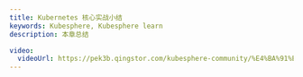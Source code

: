 ```yaml
---
title: Kubernetes 核心实战小结
keywords: Kubesphere, Kubesphere learn
description: 本章总结

video:
  videoUrl: https://pek3b.qingstor.com/kubesphere-community/%E4%BA%91%E5%8E%9F%E7%94%9F%E5%AE%9E%E6%88%98/68%E3%80%81Kubernetes-%E5%AE%9E%E6%88%98%E5%B0%8F%E7%BB%93.mp4
---
```


